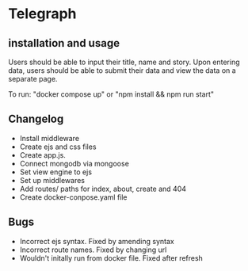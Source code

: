 # Telegraph

## installation and usage

Users should be able to input their title, name and story. Upon entering data, users should be able to submit their data and view the data on a separate page.

To run: "docker compose up" or "npm install && npm run start"

## Changelog

- Install middleware
- Create ejs and css files 
- Create app.js.
- Connect mongodb via mongoose
- Set view engine to ejs
- Set up middlewares
- Add routes/ paths for index, about, create and 404 
- Create docker-conpose.yaml file

## Bugs

- Incorrect ejs syntax. Fixed by amending syntax
- Incorrect route names. Fixed by changing url
- Wouldn't initally run from docker file. Fixed after refresh
